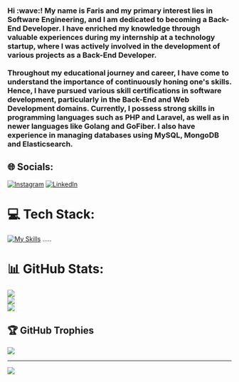 <h3 align="left">Hi :wave:! My name is Faris and my primary interest lies in Software Engineering, and I am dedicated to becoming a Back-End Developer. I have enriched my knowledge through valuable experiences during my internship at a technology startup, where I was actively involved in the development of various projects as a Back-End Developer.<br><br>Throughout my educational journey and career, I have come to understand the importance of continuously honing one's skills. Hence, I have pursued various skill certifications in software development, particularly in the Back-End and Web Development domains. Currently, I possess strong skills in programming languages such as PHP and Laravel, as well as in newer languages like Golang and GoFiber. I also have experience in managing databases using MySQL, MongoDB and Elasticsearch.</h3>

## 🌐 Socials:
[![Instagram](https://img.shields.io/badge/Instagram-%23E4405F.svg?logo=Instagram&logoColor=white)](https://www.instagram.com/farisfadhaill/) [![LinkedIn](https://img.shields.io/badge/LinkedIn-%230077B5.svg?logo=linkedin&logoColor=white)](https://linkedin.com/in/faris-fadhail-391a47220) 

# 💻 Tech Stack:
[![My Skills](https://skillicons.dev/icons?i=html,css,js,php,go,laravel,mysql,elasticsearch,mongodb,redis&theme=light)](https://skillicons.dev)  .....

<!-- Learning
![Netlify](https://img.shields.io/badge/netlify-%23000000.svg?style=for-the-badge&logo=netlify&logoColor=#00C7B7) ![Heroku](https://img.shields.io/badge/heroku-%23430098.svg?style=for-the-badge&logo=heroku&logoColor=white) ![NodeJS](https://img.shields.io/badge/node.js-6DA55F?style=for-the-badge&logo=node.js&logoColor=white) ![Nginx](https://img.shields.io/badge/nginx-%23009639.svg?style=for-the-badge&logo=nginx&logoColor=white) ![Next JS](https://img.shields.io/badge/Next-black?style=for-the-badge&logo=next.js&logoColor=white)  -->

# 📊 GitHub Stats:
![](https://github-readme-stats.vercel.app/api?username=farisfadhail&theme=radical&hide_border=false&include_all_commits=false&count_private=false)<br/>
![](https://github-readme-streak-stats.herokuapp.com/?user=farisfadhail&theme=radical&hide_border=false)<br/>
![](https://github-readme-stats.vercel.app/api/top-langs/?username=farisfadhail&theme=radical&hide_border=false&include_all_commits=false&count_private=false&layout=compact)

## 🏆 GitHub Trophies
![](https://github-profile-trophy.vercel.app/?username=farisfadhail&theme=radical&no-frame=true&no-bg=true&margin-w=4)

<!-- ##
<br clear="both">

<img src="https://raw.githubusercontent.com/farisfadhail/farisfadhail/blob/output/snake.svg" alt="Snake animation" /> -->

---
[![](https://visitcount.itsvg.in/api?id=farisfadhail&icon=0&color=0)](https://visitcount.itsvg.in)

<!-- Proudly created with GPRM ( https://gprm.itsvg.in ) -->

